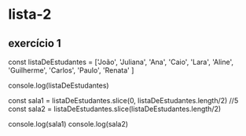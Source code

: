 # lista-2

## exercício 1

const listaDeEstudantes = ['João', 'Juliana', 'Ana', 'Caio', 'Lara',
    'Aline', 'Guilherme', 'Carlos', 'Paulo', 'Renata'
]

console.log(listaDeEstudantes)

const sala1 = listaDeEstudantes.slice(0, listaDeEstudantes.length/2) //5
const sala2 = listaDeEstudantes.slice(listaDeEstudantes.length/2)

console.log(sala1)
console.log(sala2)
